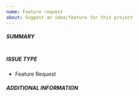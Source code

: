 ```yaml
---
name: Feature request
about: Suggest an idea/feature for this project
---
```

<!--- Verify first that your feature request was not already discussed on GitHub -->

##### SUMMARY
<!--- Describe the new feature/improvement briefly below -->
```paste below

```

##### ISSUE TYPE
- Feature Request

##### ADDITIONAL INFORMATION
<!--- Describe how the feature would be used, why it is needed and what it would solve -->

<!--- Paste an example or commands between quotes below -->
```paste below

```

<!--- HINT: You can also paste gist.github.com links for larger files -->

